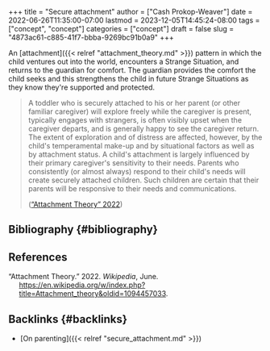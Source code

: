 +++
title = "Secure attachment"
author = ["Cash Prokop-Weaver"]
date = 2022-06-26T11:35:00-07:00
lastmod = 2023-12-05T14:45:24-08:00
tags = ["concept", "concept"]
categories = ["concept"]
draft = false
slug = "4873ac61-c885-41f7-bbba-9269bc91b0a9"
+++

An [attachment]({{< relref "attachment_theory.md" >}}) pattern in which the child ventures out into the world, encounters a Strange Situation, and returns to the guardian for comfort. The guardian provides the comfort the child seeks and this strengthens the child in future Strange Situations as they know they're supported and protected.

> A toddler who is securely attached to his or her parent (or other familiar caregiver) will explore freely while the caregiver is present, typically engages with strangers, is often visibly upset when the caregiver departs, and is generally happy to see the caregiver return. The extent of exploration and of distress are affected, however, by the child's temperamental make-up and by situational factors as well as by attachment status. A child's attachment is largely influenced by their primary caregiver's sensitivity to their needs. Parents who consistently (or almost always) respond to their child's needs will create securely attached children. Such children are certain that their parents will be responsive to their needs and communications.
>
> (<a href="#citeproc_bib_item_1">“Attachment Theory” 2022</a>)


## Bibliography {#bibliography}

## References

<style>.csl-entry{text-indent: -1.5em; margin-left: 1.5em;}</style><div class="csl-bib-body">
  <div class="csl-entry"><a id="citeproc_bib_item_1"></a>“Attachment Theory.” 2022. <i>Wikipedia</i>, June. <a href="https://en.wikipedia.org/w/index.php?title=Attachment_theory&oldid=1094457033">https://en.wikipedia.org/w/index.php?title=Attachment_theory&#38;oldid=1094457033</a>.</div>
</div>


## Backlinks {#backlinks}

-   [On parenting]({{< relref "secure_attachment.md" >}})
